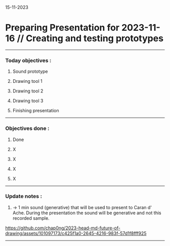 15-11-2023
# Preparing Presentation for 2023-11-16 // Creating and testing prototypes

---

### Today objectives :

1. Sound prototype

2. Drawing tool 1

3. Drawing tool 2

4. Drawing tool 3

5. Finishing presentation

---

### Objectives done : 

1. Done

2. X

3. X

4. X

5. X

---

### Update notes : 

1. -> 1 min sound (generative) that will be used to present to Caran d' Ache. During the presentation the sound will be generative and not this recorded sample.

https://github.com/chap0ng/2023-head-md-future-of-drawing/assets/101097173/c425f1a0-2645-4216-983f-57d1f8fff925

---
